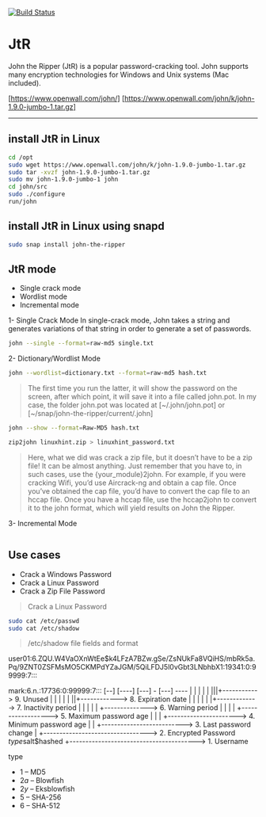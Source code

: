 [![Build Status](https://travis-ci.org/joemccann/dillinger.svg?branch=master)](https://travis-ci.org/joemccann/dillinger)

# JtR
John the Ripper (JtR) is a popular password-cracking tool. John supports many encryption technologies for Windows and Unix systems (Mac included).

[https://www.openwall.com/john/]
[https://www.openwall.com/john/k/john-1.9.0-jumbo-1.tar.gz]

<hr/>

## install JtR in Linux
```sh
cd /opt
sudo wget https://www.openwall.com/john/k/john-1.9.0-jumbo-1.tar.gz
sudo tar -xvzf john-1.9.0-jumbo-1.tar.gz
sudo mv john-1.9.0-jumbo-1 john
cd john/src
sudo ./configure
run/john
```

## install JtR in Linux using snapd
```sh
sudo snap install john-the-ripper
```

## JtR mode
- Single crack mode
- Wordlist mode
- Incremental mode

1- Single Crack Mode
In single-crack mode, John takes a string and generates variations of that string in order to generate a set of passwords.
```sh
john --single --format=raw-md5 single.txt
```

2- Dictionary/Wordlist Mode
```sh
john --wordlist=dictionary.txt --format=raw-md5 hash.txt
```
> The first time you run the latter, it will show the password on the screen, after which point, it will save it into a file called john.pot. In my case, the folder john.pot was located at [~/.john/john.pot] or [~/snap/john-the-ripper/current/.john]

```sh
john --show --format=Raw-MD5 hash.txt
```

```sh
zip2john linuxhint.zip > linuxhint_password.txt
```
> Here, what we did was crack a zip file, but it doesn’t have to be a zip file! It can be almost anything. Just remember that you have to, in such cases, use the {your_module}2john. For example, if you were cracking Wifi, you’d use Aircrack-ng and obtain a cap file. Once you’ve obtained the cap file, you’d have to convert the cap file to an hccap file. Once you have a hccap file, use the hccap2john to convert it to the john format, which will yield results on John the Ripper.

3- Incremental Mode
```sh
```

## Use cases
- Crack a Windows Password
- Crack a Linux Password
- Crack a Zip File Password

> Crack a Linux Password
```sh
sudo cat /etc/passwd
sudo cat /etc/shadow
```

> /etc/shadow file fields and format

user01:$6$.ZQU.W4VaOXnWtEe$k4LFzA7BZw.gSe/ZsNUkFa8VQiHS/mbRk5a.Pq/9ZNT0ZSFMsMO5CKMPdYZaJGM/5QiLFDJ5l0vGbt3LNbhbX1:19341:0:99999:7:::

mark:$6$.n.:17736:0:99999:7:::
[--] [----] [---] - [---] ----
|      |      |   |   |   |||+-----------> 9. Unused
|      |      |   |   |   ||+------------> 8. Expiration date
|      |      |   |   |   |+-------------> 7. Inactivity period
|      |      |   |   |   +--------------> 6. Warning period
|      |      |   |   +------------------> 5. Maximum password age
|      |      |   +----------------------> 4. Minimum password age
|      |      +--------------------------> 3. Last password change
|      +---------------------------------> 2. Encrypted Password $type$salt$hashed
+----------------------------------------> 1. Username

type
- $1$ – MD5
- $2a$ – Blowfish
- $2y$ – Eksblowfish
- $5$ – SHA-256
- $6$ – SHA-512